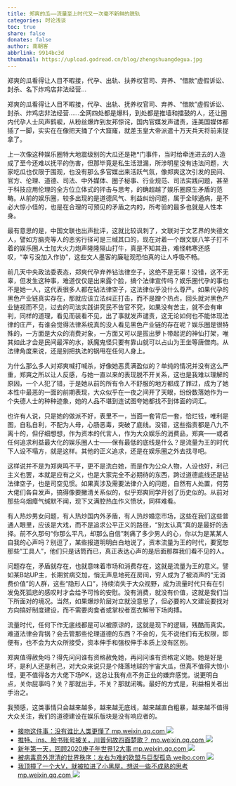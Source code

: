 ```yaml
---
title: 郑爽的瓜——流量至上时代又一次毫不新鲜的脱轨
categories: 时论浅谈
toc: true
share: false
donates: false
author: 南朝客
abbrlink: 9914bc3d
thumbnail: https://upload.godread.cn/blog/zhengshuangdegua.jpg
---
```


<div class="description-text"><span class="text">郑爽的瓜看得让人目不暇接，代孕、出轨、扶养权官司、弃养、“借款”虚假诉讼、封杀、名下炸鸡店非法经营...</span>
</div>
<!-- more -->

郑爽的瓜看得让人目不暇接，代孕、出轨、抚养权官司、弃养、“借款”虚假诉讼、封杀、炸鸡店非法经营……全网四处都是爆料，到处都是推墙和擂鼓的人，还让圈内代孕人士风声鹤唳，从粉丝爆炸到友邦惊诧，国内官媒发声谴责，连美国媒体都插了一脚，实实在在像把天捅了个大窟窿，就差玉皇大帝派遣十万天兵天将前来捉拿了。



上一次像这种娱乐圈特大地震级别的大瓜还是艳*门事件，当时给牵连进去的人造成了至今还难以抚平的伤害，但那毕竟是私生活泄漏，所涉明星没有违法问题，大家吃瓜也仅限于围观，也没有那么多官媒出来活跃气氛，像郑爽这次引发的民间、官方、伦理、道德、司法、中外媒体、圈子秘事、行业规范、司法实践问题，甚至于科技应用伦理的全方位立体式的抨击与思考，的确超越了娱乐圈原生矛盾的范畴。从前的娱乐圈，较多出现的是道德风气、利益纠纷问题，属于全球通病，是不必大惊小怪的，也是在合理的可预见的矛盾之内的，所考验的最多也就是人性本身。



最有意思的是，中国文联也出声批评，这就比较讽刺了，文联对于文艺界的失德文人，譬如方脑壳等人的恶劣行径可是三缄其口的，现在对着一个跟文联八竿子打不着的娱乐圈人士加大火力炮声隆隆隔山打牛，真是不知其丑，难怪韩寒还感叹，“幸亏没加入作协”，这些文人墨客的廉耻观恐怕真的让人呼吸不畅。



前几天中央政法委表态，郑爽代孕弃养钻法律空子，这绝不是无辜！没错，这不无辜，但发生这种事，难道仅仅是出来露个脸，搞个法律宣传吗？娱乐圈代孕的事也不是她一人，这代表很多人都在钻法律空子，这法律似乎没什么尊严。如果代孕的黑色产业链真实存在，那就应该立法纠正打击，而不是蹭个热点，回头就对黑色产业链视而不见，过去的司法实践讲究民不告官不究，如果没有苦主，就不会有审判，同样的道理，看见而装看不见，出了事就发声谴责，这无论如何也不能体现法律的庄严，有谁会觉得法律系统真的没人看见黑色产业链的存在呢？娱乐圈是很特殊的，一方面是大众的消费对象，一方面又可以是拔出萝卜带起泥的神仙打架，唯其如此才会是民间最浑的水，妖魔鬼怪只要有靠山就可以占山为王坐等唐僧肉。从法律角度来说，还是别把执法的锅甩在任何人身上。



为什么那么多人对郑爽喊打喊杀，好像她恶贯满盈似的？单纯的情况并没有这么严重，郑爽之所以让人反感，与她一直以来的表现脱不开关系，这也是我难以理解的原因，一个人犯了错，于是她从前的所有令人不舒服的地方都成了罪过，成为了她本性中最恶的一面的前期表现，大众似乎在一夜之间开了天眼，纷纷数落她作为一个失德人士的种种迹象，她的人品不堪到连试图夸她都找不到体面的词汇。



也许有人说，只是她的做派不好，表里不一，当面一套背后一套，恰烂钱，唯利是图，自私自利，不配为人母，心肠恶毒，突破了底线。没错，这些指责都是八九不离十的，但仔细想想，作为资本的代言人，作为大众娱乐的消费品，郑爽——或者任何追求利益最大化的娱乐圈人士——保有最低的底线是什么？是流量为王的时代下人设不塌方，就是这样。其他的正义追求，还是在娱乐圈之外去找寻吧。



这样说并不是为郑爽鸣不平，更不是洗白她，而是作为公众人物，人设也好，利己主义也罢，本就是应有之义，也是大家完全不必期待的东西，跨过道德底线还是钻法律空子，也是司空见惯。如果真涉及需要法律介入的问题，自然有人处置，何劳大佬们各自发声，搞得像要撇清关系似的，似乎郑爽同学开创了历史似的。从前对那些乌烟瘴气缄默不闻，现下又满腔热血作义愤状，同样难看。



有人热炒男女问题，有人热炒国内外矛盾，有人热炒婚恋市场，这些在我们这些普通人眼里，应该是大戏，而不是追求公平正义的路径，“别太认真”真的是最好的选择。前不久那句“你那么平凡，却那么自信”刺痛了多少男人的心，你以为是某某人自我的心声吗？别逗了，某些报道明明白白地说了，资本流量为王的时代，要宽恕那些“工具人”，他们只是话筒而已，真正表达心声的是后面那群我们看不见的人。



问题存在，矛盾就存在，也就意味着市场和消费存在，这就是流量为王的意义。譬如某B站UP主，长期贫病交加，悄无声息地死在房间，穷人成为了被消声的“无消费价值”的人群，这些“隐形人口”，持续消失于大众视野，成为流量时代只有在引发兔死狐悲的感叹时才会给予可怜的安慰。没有消费，就没有价值，这就是我们当下所面对的境况。当然，如果爆炒阶层对立就没意思了，但必要的人文建设要找对方向搞好制度建设，而不需要肉食者或掌权者宽衣解带下场肉搏。



流量时代，任何下作无底线都是可以被原谅的，这就是现下的逻辑，残酷而真实。难道法律会背锅？会去管那些伦理道德的东西？不会的，先不说他们有无权限，即便有，也不会为大众所接受，资本伸手和强权伸手本质上没有区别。



郑爽值得赦免吗？得先问问谁有资格赦免她，再问问谁有资格定义她。她是好是坏，是利人还是利己，对大众来说只是个降落地球的宇宙大瓜，但真不值得大惊小怪，更不值得各方大佬下场PK，这总让我有点不务正业的嫌弃感觉。说更明白点，关你屁事吗？关？那就出手，不关？那就闭嘴。最好的方式是，利益相关者出手治之。



我预感，这类事情只会越来越多，越来越无底线，越来越直白粗暴，越来越不值得大众关注，我们的道德建设在娱乐版块是没有响应者的。



<div class="recommend-list">
	<ul>
        <li>
			<a href="https://mp.weixin.qq.com/s?__biz=MzIzNDE5MTQ4Mw==&mid=2655637983&idx=1&sn=8542d003d85068ec01f8858e549e88a0&chksm=f3475ecbc430d7dd9d51f9e7d6901d50c624c8b9442cb6a07e977aab72e04ecb28d1ce4aeb98&token=189716472&lang=zh_CN#rd" target="_blank">
				<span>接吻这件事：没有谁比人类更懂了</span>
				<span>mp.weixin.qq.com</span>
			</a>
			<img src="https://upload.godread.cn/blog/jiewenzhejian.jpg"/>
		</li>
        <li>
			<a href="https://mp.weixin.qq.com/s?__biz=MzIzNDE5MTQ4Mw==&mid=2655637975&idx=1&sn=0b2db48571732cdf21e893d2ab410ff9&chksm=f3475ec3c430d7d5fccce6ea4d23458244a08fa87ff16281e8e61657dc03eba292225a1b2672&token=189716472&lang=zh_CN#rd" target="_blank">
				<span>推特、ins、脸书账号被关，川普何故四面楚歌？</span>
				<span>mp.weixin.qq.com</span>
			</a>
			<img src="https://upload.godread.cn/blog/twitterins.jpg"/>
		</li>
        <li>
			<a href="https://mp.weixin.qq.com/s?__biz=MzIzNDE5MTQ4Mw==&mid=2655637575&idx=1&sn=288fe2e824db1966b7b47b6b986abebd&chksm=f3475f53c430d6450851585a3f6ffa2acb1993b126c9cdba5edeb02e4359700696448b0f825b&token=1565060228&lang=zh_CN#rd" target="_blank">
				<span>新年第一天，回顾2020庚子年世界12大事</span>
				<span>mp.weixin.qq.com</span>
			</a>
			<img src="https://upload.godread.cn/blog/xinniandiyi.jpg"/>
		</li>
        <li>
			<a href="https://weibo.com/ttarticle/p/show?id=2309404588270804664326" target="_blank">
				<span>被病毒意外澄清的世界秩序：左右为难的欧盟与巨型孤岛</span>
				<span>weibo.com</span>
			</a>
            <img src="https://upload.godread.cn/blog/beibingduyi.jpg"/>
		</li>
        <li>
			<a href="https://mp.weixin.qq.com/s?__biz=MzIzNDE5MTQ4Mw==&mid=2655637679&idx=1&sn=f5aefe6d28886e763b4b8faa40162ee7&chksm=f3475fbbc430d6adf6b2921b01d8336736de546ecb5fb4c38f18e8d9e6407787adbf58b1602b&token=1456400513&lang=zh_CN#rd" target="_blank">
				<span>我顶撞了一个大V，就被拉进了小黑屋，想说一些不成熟的思考</span>
				<span>mp.weixin.qq.com</span>
			</a>
			<img src="https://upload.godread.cn/blog/wodingzhuangle.jpg"/> 
		</li>
	</ul>
</div>